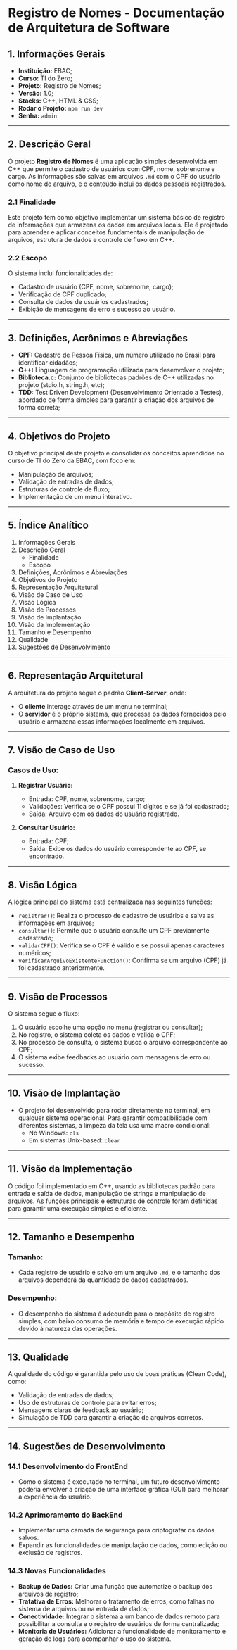 # Registro de Nomes - Documentação de Arquitetura de Software

## 1. Informações Gerais
- **Instituição:** EBAC;
- **Curso:** TI do Zero;
- **Projeto:** Registro de Nomes;
- **Versão:** 1.0;
- **Stacks:** C++, HTML & CSS;
- **Rodar o Projeto:** `npm run dev`
- **Senha:** `admin`

---

## 2. Descrição Geral

O projeto **Registro de Nomes** é uma aplicação simples desenvolvida em C++ que permite o cadastro de usuários com CPF, nome, sobrenome e cargo. As informações são salvas em arquivos `.md` com o CPF do usuário como nome do arquivo, e o conteúdo inclui os dados pessoais registrados.

### 2.1 Finalidade

Este projeto tem como objetivo implementar um sistema básico de registro de informações que armazena os dados em arquivos locais. Ele é projetado para aprender e aplicar conceitos fundamentais de manipulação de arquivos, estrutura de dados e controle de fluxo em C++.

### 2.2 Escopo

O sistema inclui funcionalidades de:
- Cadastro de usuário (CPF, nome, sobrenome, cargo);
- Verificação de CPF duplicado;
- Consulta de dados de usuários cadastrados;
- Exibição de mensagens de erro e sucesso ao usuário.

---

## 3. Definições, Acrônimos e Abreviações

- **CPF:** Cadastro de Pessoa Física, um número utilizado no Brasil para identificar cidadãos;
- **C++:** Linguagem de programação utilizada para desenvolver o projeto;
- **Biblioteca.c:** Conjunto de bibliotecas padrões de C++ utilizadas no projeto (stdio.h, string.h, etc);
- **TDD:** Test Driven Development (Desenvolvimento Orientado a Testes), abordado de forma simples para garantir a criação dos arquivos de forma correta;

---

## 4. Objetivos do Projeto

O objetivo principal deste projeto é consolidar os conceitos aprendidos no curso de TI do Zero da EBAC, com foco em:
- Manipulação de arquivos;
- Validação de entradas de dados;
- Estruturas de controle de fluxo;
- Implementação de um menu interativo.

---

## 5. Índice Analítico

1. Informações Gerais
2. Descrição Geral
   - Finalidade
   - Escopo
3. Definições, Acrônimos e Abreviações
4. Objetivos do Projeto
5. Representação Arquitetural
6. Visão de Caso de Uso
7. Visão Lógica
8. Visão de Processos
9. Visão de Implantação
10. Visão da Implementação
11. Tamanho e Desempenho
12. Qualidade
13. Sugestões de Desenvolvimento

---

## 6. Representação Arquitetural

A arquitetura do projeto segue o padrão **Client-Server**, onde:
- O **cliente** interage através de um menu no terminal;
- O **servidor** é o próprio sistema, que processa os dados fornecidos pelo usuário e armazena essas informações localmente em arquivos.

---

## 7. Visão de Caso de Uso

### Casos de Uso:
1. **Registrar Usuário:**
   - Entrada: CPF, nome, sobrenome, cargo;
   - Validações: Verifica se o CPF possui 11 dígitos e se já foi cadastrado;
   - Saída: Arquivo com os dados do usuário registrado.

2. **Consultar Usuário:**
   - Entrada: CPF;
   - Saída: Exibe os dados do usuário correspondente ao CPF, se encontrado.

---

## 8. Visão Lógica

A lógica principal do sistema está centralizada nas seguintes funções:

- `registrar()`: Realiza o processo de cadastro de usuários e salva as informações em arquivos;
- `consultar()`: Permite que o usuário consulte um CPF previamente cadastrado;
- `validarCPF()`: Verifica se o CPF é válido e se possui apenas caracteres numéricos;
- `verificarArquivoExistenteFunction()`: Confirma se um arquivo (CPF) já foi cadastrado anteriormente.

---

## 9. Visão de Processos

O sistema segue o fluxo:
1. O usuário escolhe uma opção no menu (registrar ou consultar);
2. No registro, o sistema coleta os dados e valida o CPF;
3. No processo de consulta, o sistema busca o arquivo correspondente ao CPF;
4. O sistema exibe feedbacks ao usuário com mensagens de erro ou sucesso.

---

## 10. Visão de Implantação

- O projeto foi desenvolvido para rodar diretamente no terminal, em qualquer sistema operacional. Para garantir compatibilidade com diferentes sistemas, a limpeza da tela usa uma macro condicional:
  - No Windows: `cls`
  - Em sistemas Unix-based: `clear`

---

## 11. Visão da Implementação

O código foi implementado em C++, usando as bibliotecas padrão para entrada e saída de dados, manipulação de strings e manipulação de arquivos. As funções principais e estruturas de controle foram definidas para garantir uma execução simples e eficiente.

---

## 12. Tamanho e Desempenho

### Tamanho:
- Cada registro de usuário é salvo em um arquivo `.md`, e o tamanho dos arquivos dependerá da quantidade de dados cadastrados.
  
### Desempenho:
- O desempenho do sistema é adequado para o propósito de registro simples, com baixo consumo de memória e tempo de execução rápido devido à natureza das operações.

---

## 13. Qualidade

A qualidade do código é garantida pelo uso de boas práticas (Clean Code), como:
- Validação de entradas de dados;
- Uso de estruturas de controle para evitar erros;
- Mensagens claras de feedback ao usuário;
- Simulação de TDD para garantir a criação de arquivos corretos.

---

## 14. Sugestões de Desenvolvimento

### 14.1 Desenvolvimento do FrontEnd
- Como o sistema é executado no terminal, um futuro desenvolvimento poderia envolver a criação de uma interface gráfica (GUI) para melhorar a experiência do usuário.

### 14.2 Aprimoramento do BackEnd
- Implementar uma camada de segurança para criptografar os dados salvos.
- Expandir as funcionalidades de manipulação de dados, como edição ou exclusão de registros.

### 14.3 Novas Funcionalidades
- **Backup de Dados:** Criar uma função que automatize o backup dos arquivos de registro;
- **Tratativa de Erros:** Melhorar o tratamento de erros, como falhas no sistema de arquivos ou na entrada de dados;
- **Conectividade:** Integrar o sistema a um banco de dados remoto para possibilitar a consulta e o registro de usuários de forma centralizada;
- **Monitoria de Usuários:** Adicionar a funcionalidade de monitoramento e geração de logs para acompanhar o uso do sistema.
